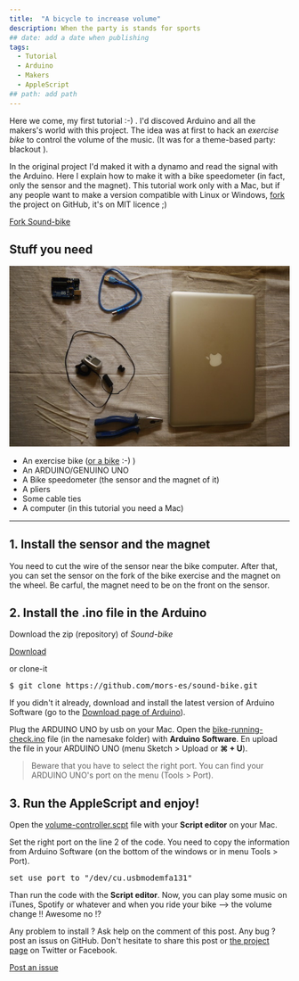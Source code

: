 ```yaml
---
title:  "A bicycle to increase volume"
description: When the party is stands for sports
## date: add a date when publishing
tags:
  - Tutorial
  - Arduino
  - Makers
  - AppleScript
## path: add path
---
```


Here we come, my first tutorial :-) . I'd discoved Arduino and all the makers's world with this project. The idea was at first to hack an *exercise bike* to control the volume of the music. (It was for a theme-based party: blackout ).

In the original project I'd maked it with a dynamo and read the signal with the Arduino. Here I explain how to make it with a bike speedometer (in fact, only the sensor and the magnet). This tutorial work only with a Mac, but if any people want to make a version compatible with Linux or Windows, <a href="https://github.com/mors-es/sound-bike/fork">fork</a> the project on GitHub, it's on MIT licence ;)

<a class="github-button" href="https://github.com/mors-es/sound-bike/fork" data-icon="octicon-repo-forked" data-style="mega" aria-label="Fork mors-es/sound-bike on GitHub">Fork Sound-bike</a>

## Stuff you need

![stuff](/assets/images/posts/stuff-sb.jpeg)

* An exercise bike ([or a bike](http://www.instructables.com/id/Indoor-Bike-Trainer/) :-) )
* An ARDUINO/GENUINO UNO
* A Bike speedometer (the sensor and the magnet of it)
* A pliers
* Some cable ties
* A computer (in this tutorial you need a Mac)

------

## 1. Install the sensor and the magnet

You need to cut the wire of the sensor near the bike computer. After that, you can set the sensor on the fork of the bike exercise and the magnet on the wheel. Be carful, the magnet need to be on the front on the sensor.

## 2. Install the .ino file in the Arduino

Download the zip (repository) of *Sound-bike*

<a class="github-button" href="https://github.com/mors-es/sound-bike/archive/master.zip" data-icon="octicon-cloud-download" data-style="mega" aria-label="Download mors-es/sound-bike on GitHub">Download</a>

or clone-it

<pre>$ git clone https://github.com/mors-es/sound-bike.git</pre>

If you didn't it already, download and install the latest version of Arduino Software (go to the [Download page of Arduino](https://www.arduino.cc/en/Main/Software)).

Plug the ARDUINO UNO by usb on your Mac. Open the [bike-running-check.ino](https://github.com/mors-es/sound-bike/blob/master/bike-running-check/bike-running-check.ino) file (in the namesake folder) with **Arduino Software**. En upload the file in your ARDUINO UNO (menu Sketch > Upload or **⌘ + U**).

> Beware that you have to select the right port. You can find your ARDUINO UNO's port on the menu (Tools > Port).

## 3. Run the AppleScript and enjoy!

Open the [volume-controller.scpt](https://github.com/mors-es/sound-bike/blob/master/volume-controller.scpt) file with your **Script editor** on your Mac.

Set the right port on the line 2 of the code. You need to copy the information from Arduino Software (on the bottom of the windows or in menu Tools > Port).

<pre>set use_port to "/dev/cu.usbmodemfa131"</pre>

Than run the code with the **Script editor**. Now, you can play some music on iTunes, Spotify or whatever and when you ride your bike --> the volume change !! Awesome no !?

Any problem to install ? Ask help on the comment of this post. Any bug ? post an issus on GitHub. Don't hesitate to share this post or [the project page](http://mors.es/sound-bike) on Twitter or Facebook.

<a class="github-button" href="https://github.com/mors-es/sound-bike/issues" data-icon="octicon-issue-opened" data-style="mega" aria-label="Issue mors-es/sound-bike on GitHub">Post an issue</a>
